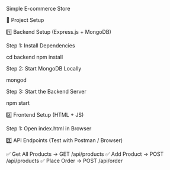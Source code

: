 Simple E-commerce Store

📌 Project Setup

1️⃣ Backend Setup (Express.js + MongoDB)

Step 1: Install Dependencies

cd backend
npm install

Step 2: Start MongoDB Locally

mongod

Step 3: Start the Backend Server

npm start

2️⃣ Frontend Setup (HTML + JS)

Step 1: Open index.html in Browser

3️⃣ API Endpoints (Test with Postman / Browser)

✅ Get All Products → GET /api/products
✅ Add Product → POST /api/products
✅ Place Order → POST /api/order

